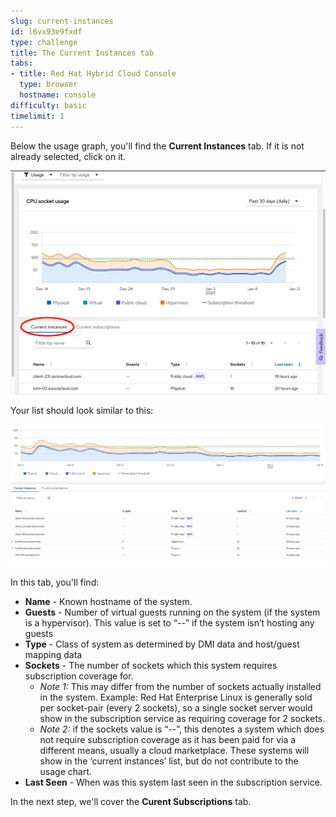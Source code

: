 ```yaml
---
slug: current-instances
id: l6vx93e9fxdf
type: challenge
title: The Current Instances tab
tabs:
- title: Red Hat Hybrid Cloud Console
  type: browser
  hostname: console
difficulty: basic
timelimit: 1
---
```

Below the usage graph, you'll find the **Current Instances** tab.  If it is not already selected, click on it.

![current instances tab](../assets/swatch-current-instances-tab.png)

Your list should look similar to this:

![Current Instance List](../assets/swatch-current-instances-list.png)


In this tab, you'll find:
* **Name** - Known hostname of the system.
* **Guests** - Number of virtual guests running on the system (if the system is a hypervisor). This value is set to “--” if the system isn’t hosting any guests
* **Type** - Class of system as determined by DMI data and host/guest mapping data
* **Sockets** - The number of sockets which this system requires subscription coverage for.
  * _Note 1:_ This may differ from the number of sockets actually installed in the system. Example: Red Hat Enterprise Linux is generally sold per socket-pair (every 2 sockets), so a single socket server would show in the subscription service as requiring coverage for 2 sockets.
  * _Note 2:_ if the sockets value is “--”, this denotes a system which does not require subscription coverage as it has been paid for via a different means, usually a cloud marketplace. These systems will show in the ‘current instances’ list, but do not contribute to the usage chart.
* **Last Seen** - When was this system last seen in the subscription service.

In the next step, we'll cover the **Curent Subscriptions** tab.
